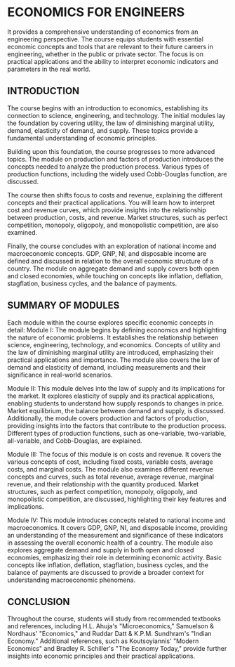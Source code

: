 # ECONOMICS FOR ENGINEERS
It provides a comprehensive understanding of economics from an engineering perspective. The course equips students with essential economic concepts and tools that are relevant to their future careers in engineering, whether in the public or private sector. The focus is on practical applications and the ability to interpret economic indicators and parameters in the real world.

## INTRODUCTION
The course begins with an introduction to economics, establishing its connection to science, engineering, and technology. The initial modules lay the foundation by covering utility, the law of diminishing marginal utility, demand, elasticity of demand, and supply. These topics provide a fundamental understanding of economic principles.

Building upon this foundation, the course progresses to more advanced topics. The module on production and factors of production introduces the concepts needed to analyze the production process. Various types of production functions, including the widely used Cobb-Douglas function, are discussed.

The course then shifts focus to costs and revenue, explaining the different concepts and their practical applications. You will learn how to interpret cost and revenue curves, which provide insights into the relationship between production, costs, and revenue. Market structures, such as perfect competition, monopoly, oligopoly, and monopolistic competition, are also examined.

Finally, the course concludes with an exploration of national income and macroeconomic concepts. GDP, GNP, NI, and disposable income are defined and discussed in relation to the overall economic structure of a country. The module on aggregate demand and supply covers both open and closed economies, while touching on concepts like inflation, deflation, stagflation, business cycles, and the balance of payments.

## SUMMARY OF MODULES

Each module within the course explores specific economic concepts in detail:
Module I: The module begins by defining economics and highlighting the nature of economic problems. It establishes the relationship between science, engineering, technology, and economics. Concepts of utility and the law of diminishing marginal utility are introduced, emphasizing their practical applications and importance. The module also covers the law of demand and elasticity of demand, including measurements and their significance in real-world scenarios.

Module II: This module delves into the law of supply and its implications for the market. It explores elasticity of supply and its practical applications, enabling students to understand how supply responds to changes in price. Market equilibrium, the balance between demand and supply, is discussed. Additionally, the module covers production and factors of production, providing insights into the factors that contribute to the production process. Different types of production functions, such as one-variable, two-variable, all-variable, and Cobb-Douglas, are explained.

Module III: The focus of this module is on costs and revenue. It covers the various concepts of cost, including fixed costs, variable costs, average costs, and marginal costs. The module also examines different revenue concepts and curves, such as total revenue, average revenue, marginal revenue, and their relationship with the quantity produced. Market structures, such as perfect competition, monopoly, oligopoly, and monopolistic competition, are discussed, highlighting their key features and implications.

Module IV: This module introduces concepts related to national income and macroeconomics. It covers GDP, GNP, NI, and disposable income, providing an understanding of the measurement and significance of these indicators in assessing the overall economic health of a country. The module also explores aggregate demand and supply in both open and closed economies, emphasizing their role in determining economic activity. Basic concepts like inflation, deflation, stagflation, business cycles, and the balance of payments are discussed to provide a broader context for understanding macroeconomic phenomena.

## CONCLUSION
Throughout the course, students will study from recommended textbooks and references, including H.L. Ahuja's "Microeconomics," Samuelson & Nordhaus' "Economics," and Ruddar Datt & K.P.M. Sundhram's "Indian Economy." Additional references, such as Koutsoyiannis' "Modern Economics" and Bradley R. Schiller's "The Economy Today," provide further insights into economic principles and their practical applications.
